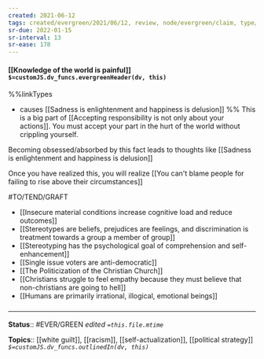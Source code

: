 ```yaml
---
created: 2021-06-12
tags: created/evergreen/2021/06/12, review, node/evergreen/claim, type/claim
sr-due: 2022-01-15
sr-interval: 13
sr-ease: 178
---
```


#### [[Knowledge of the world is painful]] `$=customJS.dv_funcs.evergreenHeader(dv, this)`
%%linkTypes
- causes [[Sadness is enlightenment and happiness is delusion]]
%%
This is a big part of [[Accepting responsibility is not only about your actions]]. You must accept your part in the hurt of the world without crippling yourself.

Becoming obsessed/absorbed by this fact leads to thoughts like [[Sadness is enlightenment and happiness is delusion]]

Once you have realized this, you will realize [[You can't blame people for failing to rise above their circumstances]]

#TO/TEND/GRAFT 
- [[Insecure material conditions increase cognitive load and reduce outcomes]]
- [[Stereotypes are beliefs, prejudices are feelings, and discrimination is treatment towards a group a member of group]]
- [[Stereotyping has the psychological goal of comprehension and self-enhancement]]
- [[Single issue voters are anti-democratic]]
- [[The Politicization of the Christian Church]]
- [[Christians struggle to feel empathy because they must believe that non-christians are going to hell]]
- [[Humans are primarily irrational, illogical, emotional beings]]

### <hr class="footnote"/>

**Status**:: #EVER/GREEN 
*edited `=this.file.mtime`*

**Topics**:: [[white guilt]], [[racism]], [[self-actualization]], [[political strategy]]
*`$=customJS.dv_funcs.outlinedIn(dv, this)`*

